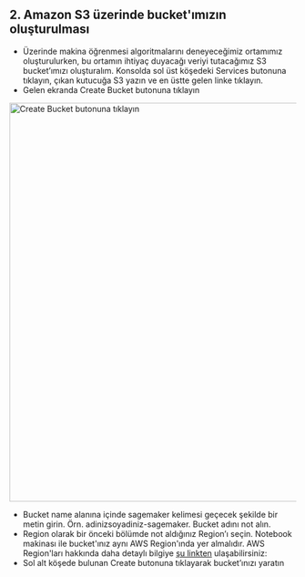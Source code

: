## 2. Amazon S3 üzerinde bucket'ımızın oluşturulması
+ Üzerinde makina öğrenmesi algoritmalarını deneyeceğimiz ortamımız oluşturulurken, bu ortamın ihtiyaç duyacağı veriyi tutacağımız S3 bucket’ımızı oluşturalım. Konsolda sol üst köşedeki Services butonuna tıklayın, çıkan kutucuğa S3 yazın ve en üstte gelen linke tıklayın.
+ Gelen ekranda Create Bucket butonuna tıklayın

<img src="img001.png" alt="Create Bucket butonuna tıklayın" width="700px" />

+ Bucket name alanına içinde sagemaker kelimesi geçecek şekilde bir metin girin. Örn. adinizsoyadiniz-sagemaker. Bucket adını not alın.
+ Region olarak bir önceki bölümde not aldığınız Region’ı seçin. Notebook makinası ile bucket'ınız aynı AWS Region'ında yer almalıdır. AWS Region'ları hakkında daha detaylı bilgiye [şu linkten](https://docs.aws.amazon.com/AmazonRDS/latest/UserGuide/Concepts.RegionsAndAvailabilityZones.html) ulaşabilirsiniz: 
+ Sol alt köşede bulunan Create butonuna tıklayarak bucket’ınızı yaratın
